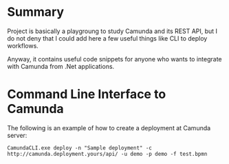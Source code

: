 # Summary

Project is basically a playgroung to study Camunda and its REST API, but I do not deny that I could add here a few useful things like CLI to deploy workflows.

Anyway, it contains useful code snippets for anyone who wants to integrate with Camunda from .Net applications.

# Command Line Interface to Camunda

The following is an example of how to create a deployment at Camunda server:
```
CamundaCLI.exe deploy -n "Sample deployment" -c http://camunda.deployment.yours/api/ -u demo -p demo -f test.bpmn
```
